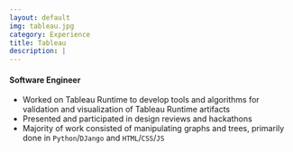 ```yaml
---
layout: default
img: tableau.jpg
category: Experience
title: Tableau
description: |
---
```


#### Software Engineer

* Worked on Tableau Runtime to develop tools and algorithms for validation and visualization of Tableau Runtime artifacts
* Presented and participated in design reviews and hackathons
* Majority of work consisted of manipulating graphs and trees, primarily done in `Python`/`DJango` and `HTML`/`CSS`/`JS`
